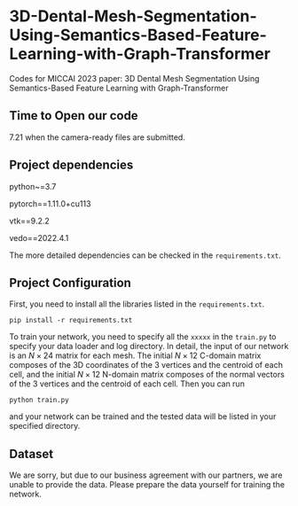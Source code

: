 # 3D-Dental-Mesh-Segmentation-Using-Semantics-Based-Feature-Learning-with-Graph-Transformer
Codes for MICCAI 2023 paper: 3D Dental Mesh Segmentation Using Semantics-Based Feature Learning with Graph-Transformer

## Time to Open our code

7.21 when the camera-ready files are submitted.

## Project dependencies

python~=3.7

pytorch==1.11.0+cu113

vtk==9.2.2

vedo==2022.4.1

The more detailed dependencies can be checked in the `requirements.txt`.

## Project Configuration

First, you need to install all the libraries listed in the `requirements.txt`.

```shell
pip install -r requirements.txt
```

To train your network, you need to specify all the `xxxxx` in the `train.py` to specify your data loader and log directory. In detail, the input of our network is an $N\times24$ matrix for each mesh. The initial $N \times 12$ C-domain matrix composes of the 3D coordinates of the 3 vertices and the centroid of each cell, and the initial $N \times 12$ N-domain matrix composes of the normal vectors of the 3 vertices and the centroid of each cell. Then you can run

```shell
python train.py
```

and your network can be trained and the tested data will be listed in your specified directory.

## Dataset

We are sorry, but due to our business agreement with our partners, we are unable to provide the data. Please prepare the data yourself for training the network.





